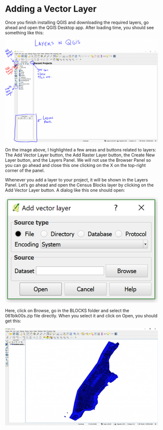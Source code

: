 # Adding a Vector Layer

Once you finish installing QGIS and downloading the required layers, go ahead and open the QGIS Desktop app. After loading time, you should see something like this:

![Layers in QGIS](images/layer1.png)

On the image above, I highlighted a few areas and buttons related to layers: The Add Vector Layer button, the Add Raster Layer button, the Create New Layer button, and the Layers Panel. We will not use the Browser Panel so you can go ahead and close this one clicking on the X on the top-right corner of the panel.

Whenever you add a layer to your project, it will be shown in the Layers Panel. Let’s go ahead and open the Census Blocks layer by clicking on the Add Vector Layer button. A dialog like this one should open:

![Add Vector Layer Window](images/layer2.png)

Here, click on Browse, go in the BLOCKS folder and select the 061blk00s.zip file directly. When you select it and click on Open, you should get this:

![Blocks Layer Added](images/layer3.png)
